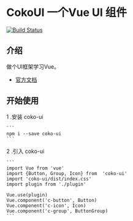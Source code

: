 # CokoUI 一个Vue UI 组件

[![Build Status](https://travis-ci.org/a379351939/coko-UI.svg?branch=master)](https://travis-ci.org/a379351939/gulu-demo)

## 介绍

做个UI框架学习Vue。
- [官方文档](https://a379351939.github.io/coko-UI/)

## 开始使用

1 .安装 coko-ui

    ```
    npm i --save coko-ui
    ```   
    
2 .引入 coko-ui

    ```
    import Vue from 'vue'
    import {Button, Group, Icon} from  'coko-ui'
    import 'coko-ui/dist/index.css'
    import plugin from './plugin'
    
    Vue.use(plugin)
    Vue.component('c-button', Button)
    Vue.component('c-icon', Icon)
    Vue.component('c-group', ButtonGroup)
    ``` 
